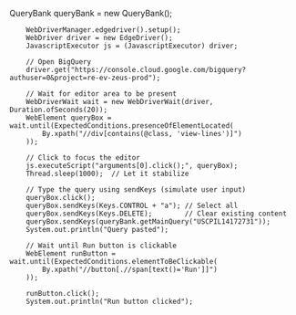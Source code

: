 QueryBank queryBank = new QueryBank();

        WebDriverManager.edgedriver().setup();
        WebDriver driver = new EdgeDriver();
        JavascriptExecutor js = (JavascriptExecutor) driver;

        // Open BigQuery
        driver.get("https://console.cloud.google.com/bigquery?authuser=0&project=re-ev-zeus-prod");

        // Wait for editor area to be present
        WebDriverWait wait = new WebDriverWait(driver, Duration.ofSeconds(20));
        WebElement queryBox = wait.until(ExpectedConditions.presenceOfElementLocated(
            By.xpath("//div[contains(@class, 'view-lines')]")
        ));

        // Click to focus the editor
        js.executeScript("arguments[0].click();", queryBox);
        Thread.sleep(1000);  // Let it stabilize

        // Type the query using sendKeys (simulate user input)
        queryBox.click();
        queryBox.sendKeys(Keys.CONTROL + "a"); // Select all
        queryBox.sendKeys(Keys.DELETE);        // Clear existing content
        queryBox.sendKeys(queryBank.getMainQuery("USCPIL14172731"));
        System.out.println("Query pasted");

        // Wait until Run button is clickable
        WebElement runButton = wait.until(ExpectedConditions.elementToBeClickable(
            By.xpath("//button[.//span[text()='Run']]")
        ));

        runButton.click();
        System.out.println("Run button clicked");
